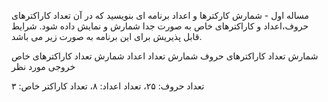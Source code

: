 مساله اول - شمارش کارکترها و اعداد
برنامه ای بنویسید که در آن تعداد کاراکترهای حروف،اعداد و کاراکترهای خاص به صورت جدا شمارش و نمایش داده شود. شرایط قابل پذیریش برای این برنامه به صورت زیر می باشد.

شمارش تعداد کاراکترهای حروف
شمارش تعداد اعداد
شمارش تعداد کاراکترهای خاص
خروجی مورد نظر

تعداد حروف: ۲۵، تعداد اعداد: ۸، تعداد کاراکتر خاص: ۳